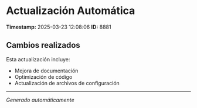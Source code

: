 # Actualización Automática

**Timestamp:** 2025-03-23 12:08:06
**ID:** 8881

## Cambios realizados

Esta actualización incluye:
- Mejora de documentación
- Optimización de código
- Actualización de archivos de configuración

---
*Generado automáticamente*
